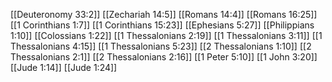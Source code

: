 [[Deuteronomy 33:2]]
[[Zechariah 14:5]]
[[Romans 14:4]]
[[Romans 16:25]]
[[1 Corinthians 1:7]]
[[1 Corinthians 15:23]]
[[Ephesians 5:27]]
[[Philippians 1:10]]
[[Colossians 1:22]]
[[1 Thessalonians 2:19]]
[[1 Thessalonians 3:11]]
[[1 Thessalonians 4:15]]
[[1 Thessalonians 5:23]]
[[2 Thessalonians 1:10]]
[[2 Thessalonians 2:1]]
[[2 Thessalonians 2:16]]
[[1 Peter 5:10]]
[[1 John 3:20]]
[[Jude 1:14]]
[[Jude 1:24]]
